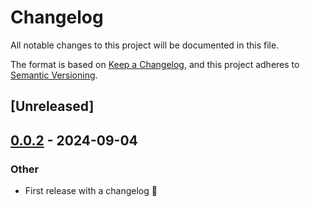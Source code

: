 # Changelog
All notable changes to this project will be documented in this file.

The format is based on [Keep a Changelog](https://keepachangelog.com/en/1.0.0/),
and this project adheres to [Semantic Versioning](https://semver.org/spec/v2.0.0.html).

## [Unreleased]

## [0.0.2](https://github.com/eopb/cargo-override/compare/v0.0.1...v0.0.2) - 2024-09-04

### Other
- First release with a changelog 🚀
